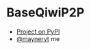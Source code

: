 # BaseQiwiP2P

- [Project on PyPI](https://pypi.org/project/basicqiwip2p)
- [@mayneryt](https://vk.com/mayneryt) me
